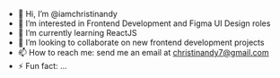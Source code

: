 - 👋 Hi, I’m @iamchristinandy
- 👀 I’m interested in Frontend Development and Figma UI Design roles
- 🌱 I’m currently learning ReactJS
- 💞️ I’m looking to collaborate on new frontend development projects
- 📫 How to reach me: send me an email at christinandy7@gmail.com
- ⚡ Fun fact: ...

<!---
iamchristinandy/iamchristinandy is a ✨ special ✨ repository because its `README.md` (this file) appears on your GitHub profile.
You can click the Preview link to take a look at your changes.
--->
